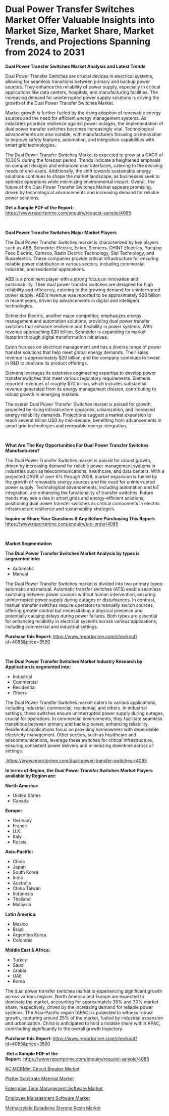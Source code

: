 <p><h1>Dual Power Transfer Switches Market Offer Valuable Insights into Market Size, Market Share, Market Trends, and Projections Spanning from 2024 to 2031</h1></p><p><strong>Dual Power Transfer Switches Market Analysis and Latest Trends</strong></p>
<p><p>Dual Power Transfer Switches are crucial devices in electrical systems, allowing for seamless transitions between primary and backup power sources. They enhance the reliability of power supply, especially in critical applications like data centers, hospitals, and manufacturing facilities. The increasing demand for uninterrupted power supply solutions is driving the growth of the Dual Power Transfer Switches Market.</p><p>Market growth is further fueled by the rising adoption of renewable energy sources and the need for efficient energy management systems. As industries prioritize resilience against power outages, the implementation of dual power transfer switches becomes increasingly vital. Technological advancements are also notable, with manufacturers focusing on innovation to improve safety features, automation, and integration capabilities with smart grid technologies.</p><p>The Dual Power Transfer Switches Market is expected to grow at a CAGR of 10.30% during the forecast period. Trends indicate a heightened emphasis on compact designs and enhanced user interfaces, catering to the evolving needs of end-users. Additionally, the shift towards sustainable energy solutions continues to shape the market landscape, as businesses seek to optimize operations while minimizing environmental impact. Overall, the future of the Dual Power Transfer Switches Market appears promising, driven by technological advancements and increasing demand for reliable power solutions.</p></p>
<p><strong>Get a Sample PDF of the Report:&nbsp;</strong> <a href="https://www.reportprime.com/enquiry/request-sample/4085">https://www.reportprime.com/enquiry/request-sample/4085</a></p>
<p>&nbsp;</p>
<p><strong>Dual Power Transfer Switches Major Market Players</strong></p>
<p><p>The Dual Power Transfer Switches market is characterized by key players such as ABB, Schneider Electric, Eaton, Siemens, CHINT Electrics, Yueqing Feeo Electric, Camsco, Radin Electric Technology, Siqi Technology, and Russelectric. These companies provide critical infrastructure for ensuring reliable power distribution in various sectors, including commercial, industrial, and residential applications.</p><p>ABB is a prominent player with a strong focus on innovation and sustainability. Their dual power transfer switches are designed for high reliability and efficiency, catering to the growing demand for uninterrupted power supply. ABB's revenue was reported to be approximately $26 billion in recent years, driven by advancements in digital and intelligent technologies.</p><p>Schneider Electric, another major competitor, emphasizes energy management and automation solutions, providing dual power transfer switches that enhance resilience and flexibility in power systems. With revenue approaching $30 billion, Schneider is expanding its market footprint through digital transformation initiatives.</p><p>Eaton focuses on electrical management and has a diverse range of power transfer solutions that help meet global energy demands. Their sales revenue is approximately $20 billion, and the company continues to invest in R&D to innovate its product offerings.</p><p>Siemens leverages its extensive engineering expertise to develop power transfer switches that meet various regulatory requirements. Siemens reported revenues of roughly $70 billion, which includes substantial revenue generated from its energy management division, contributing to robust growth in emerging markets.</p><p>The overall Dual Power Transfer Switches market is poised for growth, propelled by rising infrastructure upgrades, urbanization, and increased energy reliability demands. Projections suggest a market expansion to reach several billion USD by mid-decade, benefiting from advancements in smart grid technologies and renewable energy integration.</p></p>
<p>&nbsp;</p>
<p><strong>What Are The Key Opportunities For Dual Power Transfer Switches Manufacturers?</strong></p>
<p><p>The Dual Power Transfer Switches market is poised for robust growth, driven by increasing demand for reliable power management systems in industries such as telecommunications, healthcare, and data centers. With a projected CAGR of over 6% through 2028, market expansion is fueled by the growth of renewable energy sources and the need for uninterrupted power supply. Technological advancements, including automation and IoT integration, are enhancing the functionality of transfer switches. Future trends may see a rise in smart grids and energy-efficient solutions, positioning dual power transfer switches as critical components in electric infrastructure resilience and sustainability strategies.</p></p>
<p><strong>Inquire or Share Your Questions If Any Before Purchasing This Report:</strong> <a href="https://www.reportprime.com/enquiry/pre-order/4085">https://www.reportprime.com/enquiry/pre-order/4085</a></p>
<p>&nbsp;</p>
<p><strong>Market Segmentation</strong></p>
<p><strong>The Dual Power Transfer Switches Market Analysis by types is segmented into:</strong></p>
<p><ul><li>Automatic</li><li>Manual</li></ul></p>
<p><p>The Dual Power Transfer Switches market is divided into two primary types: automatic and manual. Automatic transfer switches (ATS) enable seamless switching between power sources without human intervention, ensuring uninterrupted power supply during outages or disturbances. In contrast, manual transfer switches require operators to manually switch sources, offering greater control but necessitating a physical presence and potentially causing delays during power failures. Both types are essential for enhancing reliability in electrical systems across various applications, including commercial and industrial settings.</p></p>
<p><strong>Purchase this Report:&nbsp;</strong><a href="https://www.reportprime.com/checkout?id=4085&price=3590">https://www.reportprime.com/checkout?id=4085&price=3590</a></p>
<p>&nbsp;</p>
<p><strong>The Dual Power Transfer Switches Market Industry Research by Application is segmented into:</strong></p>
<p><ul><li>Industrial</li><li>Commercial</li><li>Residential</li><li>Others</li></ul></p>
<p><p>The Dual Power Transfer Switches market caters to various applications, including industrial, commercial, residential, and others. In industrial settings, these switches ensure uninterrupted power supply during outages, crucial for operations. In commercial environments, they facilitate seamless transitions between primary and backup power, enhancing reliability. Residential applications focus on providing homeowners with dependable electricity management. Other sectors, such as healthcare and telecommunications, leverage these switches for critical infrastructure, ensuring consistent power delivery and minimizing downtime across all settings.</p></p>
<p><a href="https://www.reportprime.com/dual-power-transfer-switches-r4085">&nbsp;https://www.reportprime.com/dual-power-transfer-switches-r4085</a></p>
<p><strong>In terms of Region, the Dual Power Transfer Switches Market Players available by Region are:</strong></p>
<p>
    <p> <strong> North America: </strong>
        <ul>
            <li>United States</li>
            <li>Canada</li>
        </ul>
        </p> 
    <p> <strong> Europe: </strong>
        <ul>
            <li>Germany</li>
            <li>France</li>
            <li>U.K.</li>
            <li>Italy</li>
            <li>Russia</li>
        </ul>
        </p> 
    <p> <strong> Asia-Pacific: </strong>
        <ul>
            <li>China</li>
            <li>Japan</li>
            <li>South Korea</li>
            <li>India</li>
            <li>Australia</li>
            <li>China Taiwan</li>
            <li>Indonesia</li>
            <li>Thailand</li>
            <li>Malaysia</li>
        </ul>
        </p> 
    <p> <strong> Latin America: </strong>
        <ul>
            <li>Mexico</li>
            <li>Brazil</li>
            <li>Argentina Korea</li>
            <li>Colombia</li>
        </ul>
        </p> 
    <p> <strong> Middle East & Africa: </strong>
        <ul>
            <li>Turkey</li>
            <li>Saudi</li>
            <li>Arabia</li>
            <li>UAE</li>
            <li>Korea</li>
        </ul>
    </p>
    </p>
<p><p>The dual power transfer switches market is experiencing significant growth across various regions. North America and Europe are expected to dominate the market, accounting for approximately 35% and 30% market share, respectively, driven by the increasing demand for reliable power systems. The Asia-Pacific region (APAC) is projected to witness robust growth, capturing around 25% of the market, fueled by industrial expansion and urbanization. China is anticipated to hold a notable share within APAC, contributing significantly to the overall growth trajectory.</p></p>
<p><strong>Purchase this Report: </strong><a href="https://www.reportprime.com/checkout?id=4085&price=3590">https://www.reportprime.com/checkout?id=4085&price=3590</a></p>
<p>&nbsp;<strong>Get a Sample PDF of the Report:&nbsp;&nbsp;</strong><a href="https://www.reportprime.com/enquiry/request-sample/4085">https://www.reportprime.com/enquiry/request-sample/4085</a></p>
<p><strong></strong></p>
<p><p><a href="https://github.com/indrystar/Market-Research-Report-List-4/blob/main/ac-mcbmini-circuit-breaker-market.md">AC MCBMini Circuit Breaker Market</a></p><p><a href="https://issuu.com/reportprime-2/docs/platter-substrate-material-market-s_5f6c812e9b51c0">Platter Substrate Material Market</a></p><p><a href="https://www.linkedin.com/pulse/enterprise-time-management-software-market-global-trends-d1a5e?trackingId=oBmwoHrxQYCc43uF6RPu1A%3D%3D">Enterprise Time Management Software Market</a></p><p><a href="https://www.linkedin.com/pulse/global-employee-management-software-industry-types-ptvde?trackingId=XU0yuba0SJiK%2F8%2FTLqjprQ%3D%3D">Employee Management Software Market</a></p><p><a href="https://issuu.com/reportprime-2/docs/methacrylate-butadiene-styrene-resi_e04ac65f956846">Methacrylate Butadiene Styrene Resin Market</a></p></p>